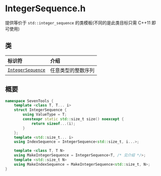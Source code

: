 # IntegerSequence.h

提供等价于 `std::integer_sequence` 的类模板(不同的是此类目标只需 C++11 即可使用)

## 类

| 标识符 | 介绍 |
| :-    | :-  |
| [`IntegerSequence`](../IntegerSequence.md) | 任意类型的整数序列 |

## 概要

```cpp
namespace SevenTools {
    template <class T, T... i>
    struct IntegerSequence {
        using ValueType = T;
        constexpr static std::size_t size() noexcept {
            return sizeof...(i);
        }
    };
    template <std::size_t... i>
    using IndexSequence = IntegerSequence<std::size_t, i...>;

    template <class T, T N>
    using MakeIntegerSequence = IntegerSequence<T, /* 见介绍 */>;
    template <std::size_t N>
    using MakeIndexSequence = MakeIntegerSequence<std::size_t, N>;
}
```